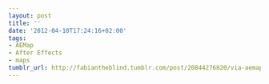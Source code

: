 ```yaml
---
layout: post
title: ''
date: '2012-04-10T17:24:16+02:00'
tags:
- AEMap
- After Effects
- maps
tumblr_url: http://fabiantheblind.tumblr.com/post/20844276820/via-aemap-demo-on-vimeo
---
```

